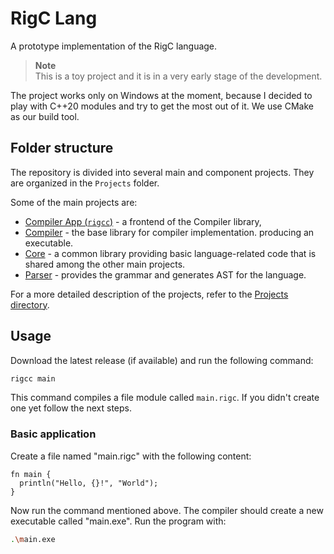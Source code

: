 # RigC Lang

A prototype implementation of the RigC language.

> **Note**  
> This is a toy project and it is in a very early stage of the development.

The project works only on Windows at the moment, because I decided to play with
C++20 modules and try to get the most out of it. We use CMake as our build tool.

## Folder structure

The repository is divided into several main and component projects. They are organized in the `Projects` folder.

Some of the main projects are:

- [Compiler App (`rigcc`)](Projects/CompilerApp) - a frontend of the Compiler library,
- [Compiler](Projects/Compiler) - the base library for compiler implementation.
  producing an executable.
- [Core](Projects/Core) - a common library providing basic language-related code that is shared among
  the other main projects.
- [Parser](Projects/Parser) - provides the grammar and generates AST for the language.
  
For a more detailed description of the projects, refer to the [Projects directory](Projects/README.md).

## Usage

Download the latest release (if available) and run the following command:

```sh
rigcc main
```

This command compiles a file module called `main.rigc`. If you didn't create one yet
follow the next steps.

### Basic application

Create a file named "main.rigc" with the following content:

```rigc
fn main {
  println("Hello, {}!", "World");
}
```

Now run the command mentioned above. The compiler should create a new executable
called "main.exe". Run the program with:

```sh
.\main.exe
```

